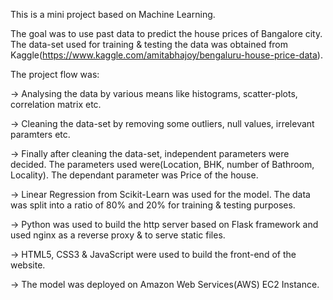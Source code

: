 This is a mini project based on Machine Learning.

The goal was to use past data to predict the house prices of Bangalore city. The data-set used for training & testing the data was obtained from 
Kaggle(https://www.kaggle.com/amitabhajoy/bengaluru-house-price-data).

The project flow was: 

-> Analysing the data by various means like histograms, scatter-plots, correlation matrix etc.

-> Cleaning the data-set by removing some outliers, null values, irrelevant paramters etc.

-> Finally after cleaning the data-set, independent parameters were decided. The parameters used were(Location, BHK, number of Bathroom, Locality). The dependant parameter was Price of the house.

-> Linear Regression from Scikit-Learn was used for the model. The data was split into a ratio of 80% and 20% for training & testing purposes.

-> Python was used to build the http server based on Flask framework and used nginx as a reverse proxy & to serve static files.

-> HTML5, CSS3 & JavaScript were used to build the front-end of the website.

-> The model was deployed on Amazon Web Services(AWS) EC2 Instance.
